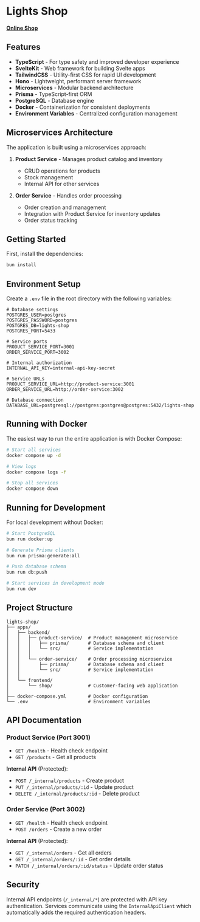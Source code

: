 # Lights Shop

<b>[Online Shop](https://lights-shop.vercel.app)</b>

## Features

- **TypeScript** - For type safety and improved developer experience
- **SvelteKit** - Web framework for building Svelte apps
- **TailwindCSS** - Utility-first CSS for rapid UI development
- **Hono** - Lightweight, performant server framework
- **Microservices** - Modular backend architecture
- **Prisma** - TypeScript-first ORM
- **PostgreSQL** - Database engine
- **Docker** - Containerization for consistent deployments
- **Environment Variables** - Centralized configuration management

## Microservices Architecture

The application is built using a microservices approach:

1. **Product Service** - Manages product catalog and inventory
   - CRUD operations for products
   - Stock management
   - Internal API for other services

2. **Order Service** - Handles order processing
   - Order creation and management
   - Integration with Product Service for inventory updates
   - Order status tracking

## Getting Started

First, install the dependencies:

```bash
bun install
```

## Environment Setup

Create a `.env` file in the root directory with the following variables:

```
# Database settings
POSTGRES_USER=postgres
POSTGRES_PASSWORD=postgres
POSTGRES_DB=lights-shop
POSTGRES_PORT=5433

# Service ports
PRODUCT_SERVICE_PORT=3001
ORDER_SERVICE_PORT=3002

# Internal authorization
INTERNAL_API_KEY=internal-api-key-secret

# Service URLs
PRODUCT_SERVICE_URL=http://product-service:3001
ORDER_SERVICE_URL=http://order-service:3002

# Database connection
DATABASE_URL=postgresql://postgres:postgres@postgres:5432/lights-shop
```

## Running with Docker

The easiest way to run the entire application is with Docker Compose:

```bash
# Start all services
docker compose up -d

# View logs
docker compose logs -f

# Stop all services
docker compose down
```

## Running for Development

For local development without Docker:

```bash
# Start PostgreSQL
bun run docker:up

# Generate Prisma clients
bun run prisma:generate:all

# Push database schema
bun run db:push

# Start services in development mode
bun run dev
```

## Project Structure

```
lights-shop/
├── apps/
│   ├── backend/
│   │   ├── product-service/  # Product management microservice
│   │   │   ├── prisma/       # Database schema and client
│   │   │   └── src/          # Service implementation
│   │   │
│   │   └── order-service/    # Order processing microservice
│   │       ├── prisma/       # Database schema and client
│   │       └── src/          # Service implementation
│   │
│   └── frontend/
│       └── shop/             # Customer-facing web application
│
├── docker-compose.yml        # Docker configuration
└── .env                      # Environment variables
```

## API Documentation

### Product Service (Port 3001)

- `GET /health` - Health check endpoint
- `GET /products` - Get all products

**Internal API** (Protected):
- `POST /_internal/products` - Create product
- `PUT /_internal/products/:id` - Update product
- `DELETE /_internal/products/:id` - Delete product

### Order Service (Port 3002)

- `GET /health` - Health check endpoint
- `POST /orders` - Create a new order

**Internal API** (Protected):
- `GET /_internal/orders` - Get all orders 
- `GET /_internal/orders/:id` - Get order details
- `PATCH /_internal/orders/:id/status` - Update order status

## Security

Internal API endpoints (`/_internal/*`) are protected with API key authentication. Services communicate using the `InternalApiClient` which automatically adds the required authentication headers.
